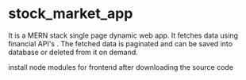 # stock_market_app
It is a MERN stack single page dynamic web app. It fetches data using financial API's . The fetched data is paginated and can be saved into database or deleted from it on demand.

install node modules for frontend after downloading the source code

